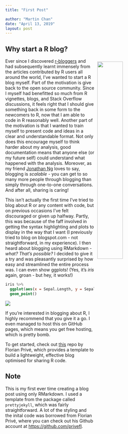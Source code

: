 ```yaml
---
title: "First Post"

author: "Martin Chan"
date: "April 13, 2019"
layout: post
---
```



<section class="main-content">
<div id="why-start-a-r-blog" class="section level2">
<h2>Why start a R blog?</h2>
<p><img src="{{ site.url }}{{ site.baseurl }}/images/brace-yourselves.png" width="40%" style="float:right; padding:10px" /></p>
<p>Ever since I discovered <a href="https://www.r-bloggers.com/">r-bloggers</a> and had subsequently learnt immensely from the articles contributed by R users all around the world, I’ve wanted to start a R blog myself. Part of the motivation is give back to the open source community. Since I myself had benefitted so much from R vignettes, blogs, and Stack Overflow discussions, it feels right that I should give something back in some form to the newcomers to R, now that I am able to code in R reasonably well. Another part of the motivation is that I wanted to train myself to present code and ideas in a clear and understandable format. Not only does this encourage myself to think harder about my analysis, good documentation means that anyone else (or my future self) could understand what happened with the analysis. Moreover, as my friend <a href="https://datastrategywithjonathan.com/">Jonathan Ng</a> loves to say, blogging is <em>scalable</em> - you can get to so many more people through blogging than simply through one-to-one conversations. And after all, sharing is caring!</p>
<p>This isn’t actually the first time I’ve tried to blog about R or any content with code, but on previous occasions I’ve felt discouraged or given up halfway. Partly, this was because of the faff involved in getting the syntax highlighting and plots to display in the way that I want (I previously tried to blog on blogspot.com - not straightforward, in my experience). I then heard about blogging using RMarkdown - <em>what? That’s possible?</em> I decided to give it a try and was pleasantly surprised by how easy and streamlined the entire process was. I can even show ggplots! (Yes, it’s <em>iris</em> again, groan - but hey, it works!)</p>
<div class="sourceCode"><pre class="sourceCode r"><code class="sourceCode r">iris <span class="op">%&gt;%</span>
<span class="st">  </span><span class="kw">ggplot</span>(<span class="kw">aes</span>(<span class="dt">x =</span> Sepal.Length, <span class="dt">y =</span> Sepal.Width, <span class="dt">color =</span> Species)) <span class="op">+</span>
<span class="st">  </span><span class="kw">geom_point</span>()</code></pre></div>
<p><img src="{{ site.url }}{{ site.baseurl }}/knitr_files/First_Post_13-04-19_files/figure-html/plot-1.png" /><!-- --></p>
<p>If you’re interested in blogging about R, I highly recommend that you give it a go. I even managed to host this on GitHub pages, which means you get free hosting, which is pretty bomb.</p>
<p>To get started, check out <a href="https://github.com/privefl/jekyll-now-r-template">this</a> repo by Florian Privé, which provides a template to build a lightweight, effective blog optimised for sharing R code.</p>
</div>
<div id="note" class="section level2">
<h2>Note</h2>
<p>This is my first ever time creating a blog post using only RMarkdown. I used a template from the package called <code>prettyjekyll</code>, which was fairly straightforward. A lot of the styling and the inital code was borrowed from Florian Privé, where you can check out his Github account at <a href="https://github.com/privefl" class="uri">https://github.com/privefl</a>.</p>
</div>
</section>
